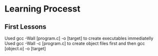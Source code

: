 # Learning Processt

## First Lessons
Used gcc -Wall [program.c] -o [target] to create executables immediatelly
Used gcc -Wall -c [program.c] to create object files first and then gcc [object.o] -o [target]
